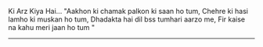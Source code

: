 Ki Arz Kiya Hai...
"Aakhon ki chamak palkon ki
saan ho tum,
Chehre ki hasi lamho ki muskan
ho tum,
Dhadakta hai dil bss tumhari
aarzo me,
Fir kaise na kahu meri jaan ho
tum "

___
